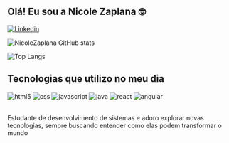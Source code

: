 ## Olá! Eu sou a Nicole Zaplana 🤓

[![Linkedin](https://img.shields.io/badge/LinkedIn-0077B5?style=for-the-badge&logo=linkedin&logoColor=white)](www.linkedin.com/in/nicole-zaplana-03262b216)

![NicoleZaplana GitHub stats](https://github-readme-stats.vercel.app/api?username=NicoleZaplana&show_icons=true&theme=radical)

![Top Langs](https://github-readme-stats.vercel.app/api/top-langs/?username=NicoleZaplana&hide_progress=true)

## Tecnologias que utilizo no meu dia 
<div>
  <img align="center" alt="html5" src="https://img.shields.io/badge/HTML5-E34F26?style=for-the-badge&logo=html5&logoColor=white">
  <img align="center" alt="css" src="https://img.shields.io/badge/CSS3-1572B6?style=for-the-badge&logo=css3&logoColor=white">
  <img align="center" alt="javascript" src="https://img.shields.io/badge/JavaScript-F7DF1E?style=for-the-badge&logo=javascript&logoColor=black">
  <img align="center" alt="java" src="https://img.shields.io/badge/Java-ED8B00?style=for-the-badge&logo=openjdk&logoColor=white">
  <img align="center" alt="react" src="https://img.shields.io/badge/React-20232A?style=for-the-badge&logo=react&logoColor=61DAFB">
  <img align="center" alt="angular" src="https://img.shields.io/badge/Angular-DD0031?style=for-the-badge&logo=angular&logoColor=white">
</div><br>

Estudante de desenvolvimento de sistemas e adoro explorar novas tecnologias, sempre buscando entender como elas podem transformar o mundo
